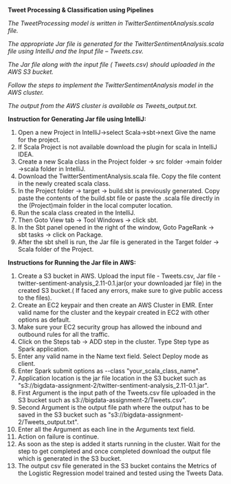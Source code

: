 **Tweet Processing & Classification using Pipelines**

*The TweetProcessing model is written in TwitterSentimentAnalysis.scala file.*

*The appropriate Jar file is generated for the TwitterSentimentAnalysis.scala file using IntelliJ and the Input file – Tweets.csv.*

*The Jar file along with the input file ( Tweets.csv) should uploaded in the AWS S3 bucket.*

*Follow the steps to implement the TwitterSentimentAnalysis model in the AWS cluster.*

*The output from the AWS cluster is available as Tweets_output.txt.*


**Instruction for Generating Jar file using IntelliJ:**

1) Open a new Project in IntelliJ->select Scala->sbt->next Give the name for the project. 
2) If Scala Project is not available download the plugin for scala in IntelliJ IDEA.
3) Create a new Scala class in the Project folder -> src folder ->main folder ->scala folder in IntelliJ.
4) Download the TwitterSentimentAnalysis.scala file. Copy the file content in the newly created scala class.
5) In the Project folder -> target -> build.sbt is previously generated. Copy paste the contents of the build.sbt file or paste the .scala file directly in the (Project)main folder in the local computer location.
6) Run the scala class created in the IntelliJ.
7) Then Goto View tab -> Tool Windows -> click sbt.
8) In the Sbt panel opened in the right of the window, Goto PageRank -> sbt tasks -> click on Package.
9) After the sbt shell is run, the Jar file is generated in the Target folder -> Scala folder of the Project.

**Instructions for Running the Jar file in AWS:**

1) Create a S3 bucket in AWS. Upload the input file - Tweets.csv, Jar file - twitter-sentiment-analysis_2.11-0.1.jar(or your downloaded jar file) in the created S3 bucket.( If faced any errors, make sure to give public access to the files).
2) Create an EC2 keypair and then create an AWS Cluster in EMR. Enter valid name for the cluster and the keypair created in EC2 with other options as default.
3) Make sure your EC2 security group has allowed the inbound and outbound rules for all the traffic.
4) Click on the Steps tab -> ADD step in the cluster. Type Step type as Spark application.
5) Enter any valid name in the Name text field. Select Deploy mode as client.
6) Enter Spark submit options as  --class "your_scala_class_name".
7) Application location is the jar file location in the S3 bucket such as "s3://bigdata-assignment-2/twitter-sentiment-analysis_2.11-0.1.jar".
8) First Argument is the input path of the Tweets.csv file uploaded in the S3 bucket such as s3://bigdata-assignment-2/Tweets.csv".
9) Second Argument is the output file path where the output has to be saved in the S3 bucket such as  "s3://bigdata-assignment-2/Tweets_output.txt".
10) Enter all the Argument as each line in the Arguments text field.
11) Action on failure is continue.
12) As soon as the step is added it starts running in the cluster. Wait for the step to get completed and once completed download the output file which is generated in the S3 bucket.
13) The output csv file generated in the S3 bucket contains the Metrics of the Logistic Regression model trained and tested using the Tweets Data.
